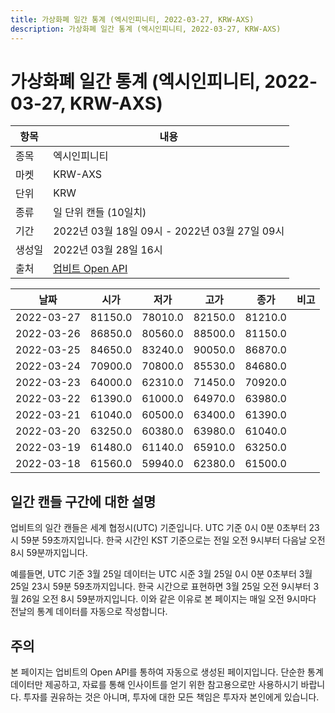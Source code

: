 ```yaml
---
title: 가상화폐 일간 통계 (엑시인피니티, 2022-03-27, KRW-AXS)
description: 가상화폐 일간 통계 (엑시인피니티, 2022-03-27, KRW-AXS)
---
```


가상화폐 일간 통계 (엑시인피니티, 2022-03-27, KRW-AXS)
===

|항목|내용|
|--|--|
|종목|엑시인피니티|
|마켓|KRW-AXS|
|단위|KRW|
|종류|일 단위 캔들 (10일치)|
|기간|2022년 03월 18일 09시 - 2022년 03월 27일 09시|
|생성일|2022년 03월 28일 16시|
|출처|[업비트 Open API](https://docs.upbit.com)|


|날짜|시가|저가|고가|종가|비고|
|--|--|--|--|--|--|
|2022-03-27|81150.0|78010.0|82150.0|81210.0|    |
|2022-03-26|86850.0|80560.0|88500.0|81150.0|    |
|2022-03-25|84650.0|83240.0|90050.0|86870.0|    |
|2022-03-24|70900.0|70800.0|85530.0|84680.0|    |
|2022-03-23|64000.0|62310.0|71450.0|70920.0|    |
|2022-03-22|61390.0|61000.0|64970.0|63980.0|    |
|2022-03-21|61040.0|60500.0|63400.0|61390.0|    |
|2022-03-20|63250.0|60380.0|63980.0|61040.0|    |
|2022-03-19|61480.0|61140.0|65910.0|63250.0|    |
|2022-03-18|61560.0|59940.0|62380.0|61500.0|    |


일간 캔들 구간에 대한 설명
---


업비트의 일간 캔들은 세계 협정시(UTC) 기준입니다. 
UTC 기준 0시 0분 0초부터 23시 59분 59초까지입니다. 
한국 시간인 KST 기준으로는 전일 오전 9시부터 다음날 오전 8시 59분까지입니다. 


예를들면, UTC 기준 3월 25일 데이터는 UTC 시준 3월 25일 0시 0분 0초부터 3월 25일 23시 59분 59초까지입니다. 
한국 시간으로 표현하면 3월 25일 오전 9시부터 3월 26일 오전 8시 59분까지입니다. 
이와 같은 이유로 본 페이지는 매일 오전 9시마다 전날의 통계 데이터를 자동으로 작성합니다. 


주의
---


본 페이지는 업비트의 Open API를 통하여 자동으로 생성된 페이지입니다. 
단순한 통계 데이터만 제공하고, 자료를 통해 인사이트를 얻기 위한 참고용으로만 사용하시기 바랍니다. 
투자를 권유하는 것은 아니며, 투자에 대한 모든 책임은 투자자 본인에게 있습니다. 
